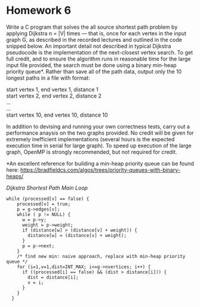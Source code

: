 # Homework 6

Write a C program that solves the all source shortest path problem by applying Dijkstra n = |V| times –– that is, once for each vertex in the input graph G, as described in the recorded lectures and outlined in the code snipped below. An important detail not described in typical Dijkstra pseudocode is the implementation of the next-closest vertex search. To get full credit, and to ensure the algorithm runs in reasonable time for the large input file provided, the search must be done using a binary min-heap priority queue*. Rather than save all of the path data, output only the 10 longest paths in a file with format:

start vertex 1, end vertex 1, distance 1<br>
start vertex 2, end vertex 2, distance 2<br>
...<br>
...<br>
start vertex 10, end vertex 10, distance 10

In addition to devising and running your own correctness tests, carry out a performance anaysis on the two graphs provided. No credit will be given for extremely inefficient implementations (several hours is the expected execution time in serial for large graph). To speed up execution of the large graph, OpenMP is strongly recommended, but not required for credit.

*An excellent reference for building a min-heap priority queue can be found here: https://bradfieldcs.com/algos/trees/priority-queues-with-binary-heaps/

*Dijkstra Shortest Path Main Loop*
```
while (processed[v] == false) {
    processed[v] = true;
    p = g->edges[v];
    while ( p != NULL) {
      w = p->y;
      weight = p->weight;
      if (distance[w] > (distance[v] + weight)) {
        distance[w] = (distance[v] + weight);
      }
      p = p->next;
    }
    /* find new min: naive approach, replace with min-heap priority queue */
    for (i=1,v=1,dist=INT_MAX; i<=g->nvertices; i++) {
      if ((processed[i] == false) && (dist > distance[i])) {
        dist = distance[i];
        v = i;
      }
    }
  }
```
